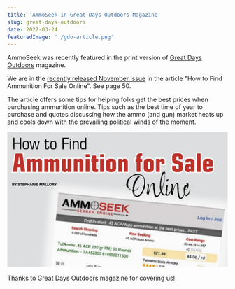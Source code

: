 ```yaml
---
title: 'AmmoSeek in Great Days Outdoors Magazine'
slug: great-days-outdoors
date: 2022-03-24
featuredImage: './gdo-article.png'
---
```


AmmoSeek was recently featured in the print version of [Great Days Outdoors](https://greatdaysoutdoors.com/) magazine.

We are in the [recently released November issue](https://issuu.com/andrewt.schrimscher/docs/nov_2021_digital_magazine?fr=sOTc0ZDQzMjIwNjM) in the article "How to Find Ammunition For Sale Online". See page 50.

The article offers some tips for helping folks get the best prices when purchasing ammunition online. Tips such as the best time of year to purchase and quotes discussing how the ammo (and gun) market heats up and cools down with the prevailing political winds of the moment.

![](./gdo-big.png)

Thanks to Great Days Outdoors magazine for covering us!
